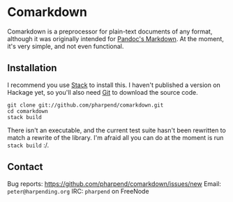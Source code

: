 # Comarkdown

Comarkdown is a preprocessor for plain-text documents of any format,
although it was originally intended for [Pandoc's Markdown][1]. At the moment,
it's very simple, and not even functional.

## Installation

I recommend you use [Stack][2] to install this. I haven't published a
version on Hackage yet, so you'll also need [Git][3] to download the
source code.

    git clone git://github.com/pharpend/comarkdown.git
    cd comarkdown
    stack build

There isn't an executable, and the current test suite hasn't been
rewritten to match a rewrite of the library. I'm afraid all you can do
at the moment is run `stack build` :/.

## Contact

Bug reports: <https://github.com/pharpend/comarkdown/issues/new>
Email: `peter@harpending.org`
IRC: `pharpend` on FreeNode

[1]: http://www.pandoc.org/README.html#pandocs-markdown
[2]: https://github.com/commercialhaskell/stack/
[3]: https://git-scm.com/book/en/v2/Getting-Started-Installing-Git
